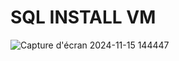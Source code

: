 # SQL INSTALL VM

![Capture d'écran 2024-11-15 144447](https://github.com/user-attachments/assets/479bd277-8f55-4b47-be31-898d03eb7f85)
